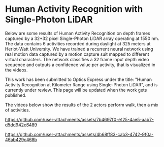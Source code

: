 # Human Activity Recognition with Single-Photon LiDAR
Below are some results of Human Activity Recognition on depth frames captured by a 32*32 pixel Single-Photon LiDAR array operating at 1550 nm. The data contains 6 activities recorded during daylight at 325 meters at Heriot-Watt University.
We have trained a recurrent neural network using real motion data captured by a motion capture suit mapped to different virtual characters. The network classifies a 32 frame input depth video sequence and outputs a confidence value per activity, that is visualized in the videos.

This work has been submitted to Optics Express under the title: "Human Activity Recognition at Kilometer Range using Single-Photon LiDAR", and is currently under review. This page will be updated when the work gets published.

The videos below show the results of the 2 actors perform walk, then a mix of activities.

https://github.com/user-attachments/assets/7b4697f0-e125-4ae5-aab7-d5dd942e6489

https://github.com/user-attachments/assets/4b68ff83-cab3-4742-9f0a-46ab429c468b


